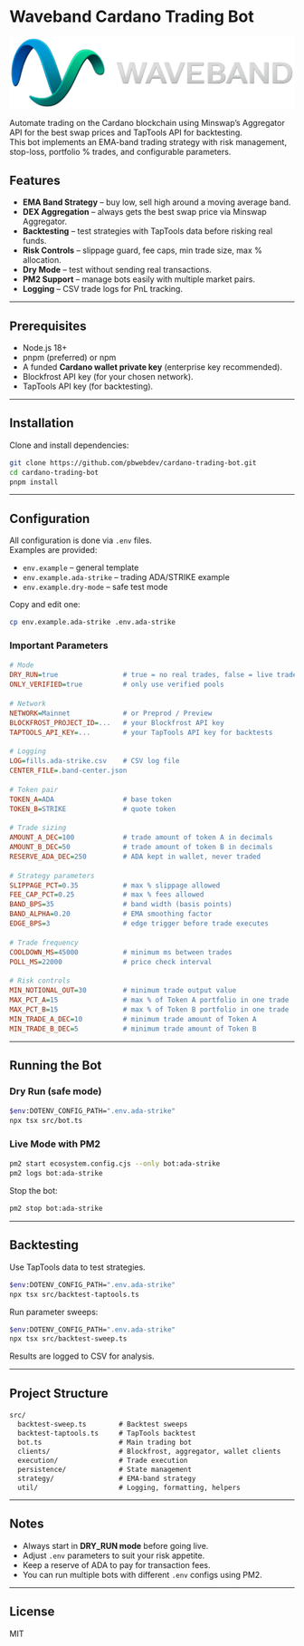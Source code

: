 # Waveband Cardano Trading Bot

![Waveband Cardano Trading Bot](https://raw.githubusercontent.com/pbwebdev/cardano-trading-bot/refs/heads/master/waveband-cardano-crypto-trading-bot-logo.png)


Automate trading on the Cardano blockchain using Minswap’s Aggregator API for the best swap prices and TapTools API for backtesting.  
This bot implements an EMA-band trading strategy with risk management, stop-loss, portfolio % trades, and configurable parameters.

## Features

- **EMA Band Strategy** – buy low, sell high around a moving average band.  
- **DEX Aggregation** – always gets the best swap price via Minswap Aggregator.  
- **Backtesting** – test strategies with TapTools data before risking real funds.  
- **Risk Controls** – slippage guard, fee caps, min trade size, max % allocation.  
- **Dry Mode** – test without sending real transactions.  
- **PM2 Support** – manage bots easily with multiple market pairs.  
- **Logging** – CSV trade logs for PnL tracking.

---

## Prerequisites

- Node.js 18+  
- pnpm (preferred) or npm  
- A funded **Cardano wallet private key** (enterprise key recommended).  
- Blockfrost API key (for your chosen network).  
- TapTools API key (for backtesting).  

---

## Installation

Clone and install dependencies:

```bash
git clone https://github.com/pbwebdev/cardano-trading-bot.git
cd cardano-trading-bot
pnpm install
```

---

## Configuration

All configuration is done via `.env` files.  
Examples are provided:  

- `env.example` – general template  
- `env.example.ada-strike` – trading ADA/STRIKE example  
- `env.example.dry-mode` – safe test mode  

Copy and edit one:

```bash
cp env.example.ada-strike .env.ada-strike
```

### Important Parameters

```ini
# Mode
DRY_RUN=true                # true = no real trades, false = live trades
ONLY_VERIFIED=true          # only use verified pools

# Network
NETWORK=Mainnet             # or Preprod / Preview
BLOCKFROST_PROJECT_ID=...   # your Blockfrost API key
TAPTOOLS_API_KEY=...        # your TapTools API key for backtests

# Logging
LOG=fills.ada-strike.csv    # CSV log file
CENTER_FILE=.band-center.json

# Token pair
TOKEN_A=ADA                 # base token
TOKEN_B=STRIKE              # quote token

# Trade sizing
AMOUNT_A_DEC=100            # trade amount of token A in decimals
AMOUNT_B_DEC=50             # trade amount of token B in decimals
RESERVE_ADA_DEC=250         # ADA kept in wallet, never traded

# Strategy parameters
SLIPPAGE_PCT=0.35           # max % slippage allowed
FEE_CAP_PCT=0.25            # max % fees allowed
BAND_BPS=35                 # band width (basis points)
BAND_ALPHA=0.20             # EMA smoothing factor
EDGE_BPS=3                  # edge trigger before trade executes

# Trade frequency
COOLDOWN_MS=45000           # minimum ms between trades
POLL_MS=22000               # price check interval

# Risk controls
MIN_NOTIONAL_OUT=30         # minimum trade output value
MAX_PCT_A=15                # max % of Token A portfolio in one trade
MAX_PCT_B=15                # max % of Token B portfolio in one trade
MIN_TRADE_A_DEC=10          # minimum trade amount of Token A
MIN_TRADE_B_DEC=5           # minimum trade amount of Token B
```

---

## Running the Bot

### Dry Run (safe mode)
```bash
$env:DOTENV_CONFIG_PATH=".env.ada-strike"
npx tsx src/bot.ts
```

### Live Mode with PM2
```bash
pm2 start ecosystem.config.cjs --only bot:ada-strike
pm2 logs bot:ada-strike
```

Stop the bot:
```bash
pm2 stop bot:ada-strike
```

---

## Backtesting

Use TapTools data to test strategies.

```bash
$env:DOTENV_CONFIG_PATH=".env.ada-strike"
npx tsx src/backtest-taptools.ts
```

Run parameter sweeps:
```bash
$env:DOTENV_CONFIG_PATH=".env.ada-strike"
npx tsx src/backtest-sweep.ts
```

Results are logged to CSV for analysis.

---

## Project Structure

```
src/
  backtest-sweep.ts        # Backtest sweeps
  backtest-taptools.ts     # TapTools backtest
  bot.ts                   # Main trading bot
  clients/                 # Blockfrost, aggregator, wallet clients
  execution/               # Trade execution
  persistence/             # State management
  strategy/                # EMA-band strategy
  util/                    # Logging, formatting, helpers
```

---

## Notes

- Always start in **DRY_RUN mode** before going live.  
- Adjust `.env` parameters to suit your risk appetite.  
- Keep a reserve of ADA to pay for transaction fees.  
- You can run multiple bots with different `.env` configs using PM2.  

---

## License

MIT
